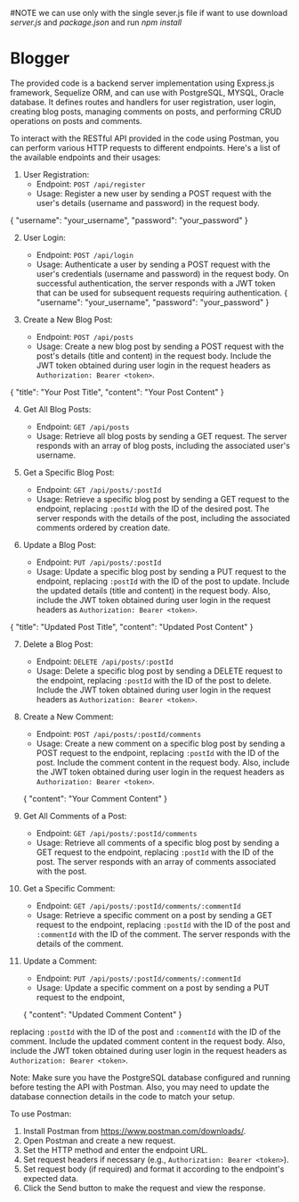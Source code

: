 #NOTE we can use only with the single sever.js file if want to use download *server.js* and *package.json* and run *npm install*

# Blogger
The provided code is a backend server implementation using Express.js framework, Sequelize ORM, and can use with  PostgreSQL, MYSQL, Oracle database. It defines routes and handlers for user registration, user login, creating blog posts, managing comments on posts, and performing CRUD operations on posts and comments.




To interact with the RESTful API provided in the code using Postman, you can perform various HTTP requests to different endpoints. Here's a list of the available endpoints and their usages:

1. User Registration:
   - Endpoint: `POST /api/register`
   - Usage: Register a new user by sending a POST request with the user's details (username and password) in the request body.

{
  "username": "your_username",
  "password": "your_password"
}



2. User Login:
   - Endpoint: `POST /api/login`
   - Usage: Authenticate a user by sending a POST request with the user's credentials (username and password) in the request body. On successful authentication, the server responds with a JWT token that can be used for subsequent requests requiring authentication.
{
  "username": "your_username",
  "password": "your_password"
}





3. Create a New Blog Post:
   - Endpoint: `POST /api/posts`
   - Usage: Create a new blog post by sending a POST request with the post's details (title and content) in the request body. Include the JWT token obtained during user login in the request headers as `Authorization: Bearer <token>`.

{
  "title": "Your Post Title",
  "content": "Your Post Content"
}




4. Get All Blog Posts:
   - Endpoint: `GET /api/posts`
   - Usage: Retrieve all blog posts by sending a GET request. The server responds with an array of blog posts, including the associated user's username.

5. Get a Specific Blog Post:
   - Endpoint: `GET /api/posts/:postId`
   - Usage: Retrieve a specific blog post by sending a GET request to the endpoint, replacing `:postId` with the ID of the desired post. The server responds with the details of the post, including the associated comments ordered by creation date.

6. Update a Blog Post:
   - Endpoint: `PUT /api/posts/:postId`
   - Usage: Update a specific blog post by sending a PUT request to the endpoint, replacing `:postId` with the ID of the post to update. Include the updated details (title and content) in the request body. Also, include the JWT token obtained during user login in the request headers as `Authorization: Bearer <token>`.

{
  "title": "Updated Post Title",
  "content": "Updated Post Content"
}




7. Delete a Blog Post:
   - Endpoint: `DELETE /api/posts/:postId`
   - Usage: Delete a specific blog post by sending a DELETE request to the endpoint, replacing `:postId` with the ID of the post to delete. Include the JWT token obtained during user login in the request headers as `Authorization: Bearer <token>`.

8. Create a New Comment:
   - Endpoint: `POST /api/posts/:postId/comments`
   - Usage: Create a new comment on a specific blog post by sending a POST request to the endpoint, replacing `:postId` with the ID of the post. Include the comment content in the request body. Also, include the JWT token obtained during user login in the request headers as `Authorization: Bearer <token>`.


   {
  "content": "Your Comment Content"
}


9. Get All Comments of a Post:
   - Endpoint: `GET /api/posts/:postId/comments`
   - Usage: Retrieve all comments of a specific blog post by sending a GET request to the endpoint, replacing `:postId` with the ID of the post. The server responds with an array of comments associated with the post.

10. Get a Specific Comment:
    - Endpoint: `GET /api/posts/:postId/comments/:commentId`
    - Usage: Retrieve a specific comment on a post by sending a GET request to the endpoint, replacing `:postId` with the ID of the post and `:commentId` with the ID of the comment. The server responds with the details of the comment.

11. Update a Comment:
    - Endpoint: `PUT /api/posts/:postId/comments/:commentId`
    - Usage: Update a specific comment on a post by sending a PUT request to the endpoint,

    {
  "content": "Updated Comment Content"
}


 replacing `:postId` with the ID of the post and `:commentId` with the ID of the comment. Include the updated comment content in the request body. Also, include the JWT token obtained during user login in the request headers as `Authorization: Bearer <token>`.

Note: Make sure you have the PostgreSQL database configured and running before testing the API with Postman. Also, you may need to update the database connection details in the code to match your setup.

To use Postman:
1. Install Postman from https://www.postman.com/downloads/.
2. Open Postman and create a new request.
3. Set the HTTP method and enter the endpoint URL.
4. Set request headers if necessary (e.g., `Authorization: Bearer <token>`).
5. Set request body (if required) and format it according to the endpoint's expected data.
6. Click the Send button to make the request and view the response.
